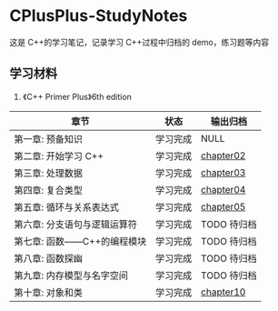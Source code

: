 # CPlusPlus-StudyNotes

这是 C++的学习笔记，记录学习 C++过程中归档的 demo，练习题等内容

## 学习材料

1. 《C++ Primer Plus》6th edition

| 章节                         | 状态     | 输出归档                                |
| ---------------------------- | -------- | --------------------------------------- |
| 第一章: 预备知识             | 学习完成 | NULL                                    |
| 第二章: 开始学习 C++         | 学习完成 | [chapter02](./c++primerplus/chapter02/) |
| 第三章: 处理数据             | 学习完成 | [chapter03](./c++primerplus/chapter03/) |
| 第四章: 复合类型             | 学习完成 | [chapter04](./c++primerplus/chapter04/) |
| 第五章: 循环与关系表达式     | 学习完成 | [chapter05](./c++primerplus/chapter05/) |
| 第六章: 分支语句与逻辑运算符 | 学习完成 | TODO 待归档                             |
| 第七章: 函数——C++的编程模块  | 学习完成 | TODO 待归档                             |
| 第八章: 函数探幽             | 学习完成 | TODO 待归档                             |
| 第九章: 内存模型与名字空间   | 学习完成 | TODO 待归档                             |
| 第十章: 对象和类             | 学习完成 | [chapter10](./c++primerplus/chapter10/) |
